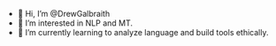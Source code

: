 - 👋 Hi, I’m @DrewGalbraith
- 👀 I’m interested in NLP and MT.
- 🌱 I’m currently learning to analyze language and build tools ethically.

<!---
DrewGalbraith/DrewGalbraith is a ✨ special ✨ repository because its `README.md` (this file) appears on your GitHub profile.
You can click the Preview link to take a look at your changes.
--->
